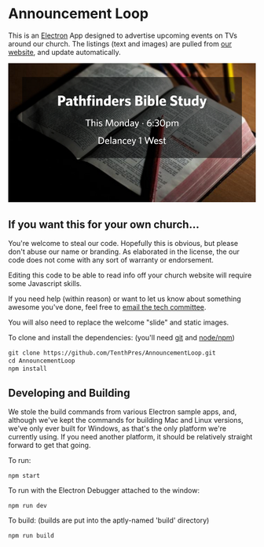 # Announcement Loop

This is an [Electron](https://electronjs.org/) App designed to advertise upcoming events on TVs around our church.  The 
listings (text and images) are pulled from [our website](https://www.tenth.org/events), and update automatically.  

![Sample Announcement: a Bible Study](documentation/images/sampleScreenshot.png)

## If you want this for your own church...

You're welcome to steal our code.  Hopefully this is obvious, but please don't abuse our name or branding.  As 
elaborated in the license, the our code does not come with any sort of warranty or endorsement.  

Editing this code to be able to read info off your church website will require some Javascript skills.  

If you need help (within reason) or want to let us know about something awesome you've done, feel free to 
[email the tech committee](mailto:techcmte@tenth.org).  

You will also need to replace the welcome "slide" and static images. 

To clone and install the dependencies: (you'll need [git](https://git-scm.com) and [node/npm](https://nodejs.org))

	git clone https://github.com/TenthPres/AnnouncementLoop.git
	cd AnnouncementLoop
	npm install

## Developing and Building

We stole the build commands from various Electron sample apps, and, although we've kept the commands for building Mac 
and Linux versions, we've only ever built for Windows, as that's the only platform we're currently using.  If you need 
another platform, it should be relatively straight forward to get that going. 

To run: 

	npm start
	
To run with the Electron Debugger attached to the window:

	npm run dev
	
To build: (builds are put into the aptly-named 'build' directory)

	npm run build
	
